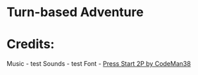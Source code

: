 # Turn-based Adventure

# Credits:
Music - test
Sounds - test
Font - [Press Start 2P by CodeMan38](https://www.dafont.com/codeman38.d695)
